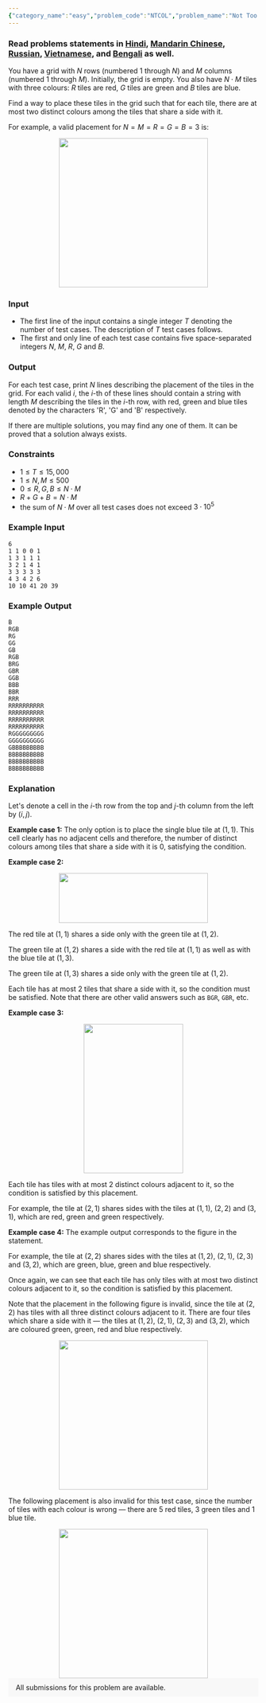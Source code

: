```yaml
---
{"category_name":"easy","problem_code":"NTCOL","problem_name":"Not Too Colourful","problemComponents":{"constraints":"","constraintsState":false,"subtasks":"","subtasksState":false,"inputFormat":"","inputFormatState":false,"outputFormat":"","outputFormatState":false,"sampleTestCases":{}},"video_editorial_url":"https://youtu.be/NZjVX1qGfyg","languages_supported":{"0":"CPP14","1":"C","2":"JAVA","3":"PYTH 3.6","4":"CPP17","5":"PYTH","6":"PYP3","7":"CS2","8":"ADA","9":"PYPY","10":"TEXT","11":"PAS fpc","12":"NODEJS","13":"RUBY","14":"PHP","15":"GO","16":"HASK","17":"TCL","18":"PERL","19":"SCALA","20":"LUA","21":"kotlin","22":"BASH","23":"JS","24":"LISP sbcl","25":"rust","26":"PAS gpc","27":"BF","28":"CLOJ","29":"R","30":"D","31":"CAML","32":"FORT","33":"ASM","34":"swift","35":"FS","36":"WSPC","37":"LISP clisp","38":"SQL","39":"SCM guile","40":"PERL6","41":"ERL","42":"CLPS","43":"ICK","44":"NICE","45":"PRLG","46":"ICON","47":"COB","48":"SCM chicken","49":"PIKE","50":"SCM qobi","51":"ST","52":"SQLQ","53":"NEM"},"max_timelimit":1,"source_sizelimit":50000,"problem_author":"explodingfrz","problem_tester":"","date_added":"11-01-2021","tags":{"0":"constructive","1":"cook126","2":"easy","3":"explodingfrz"},"problem_difficulty_level":"Easy-Medium","best_tag":"","editorial_url":"https://discuss.codechef.com/problems/NTCOL","time":{"view_start_date":1104528600,"submit_start_date":1104528600,"visible_start_date":1104528600,"end_date":1735669800},"is_direct_submittable":false,"problemDiscussURL":"https://discuss.codechef.com/search?q=NTCOL","is_proctored":false,"visitedContests":{},"layout":"problem"}
---
```

### Read problems statements in [Hindi](https://www.codechef.com/download/translated/COOK126/hindi/NTCOL.pdf), [Mandarin Chinese](https://www.codechef.com/download/translated/COOK126/mandarin/NTCOL.pdf), [Russian](https://www.codechef.com/download/translated/COOK126/russian/NTCOL.pdf), [Vietnamese](https://www.codechef.com/download/translated/COOK126/vietnamese/NTCOL.pdf), and [Bengali](https://www.codechef.com/download/translated/COOK126/bengali/NTCOL.pdf) as well.

You have a grid with $N$ rows (numbered $1$ through $N$) and $M$ columns (numbered $1$ through $M$). Initially, the grid is empty. You also have $N \cdot M$ tiles with three colours: $R$ tiles are red, $G$ tiles are green and $B$ tiles are blue.

Find a way to place these tiles in the grid such that for each tile, there are at most two distinct colours among the tiles that share a side with it.

For example, a valid placement for $N = M = R = G = B = 3$ is:

<center>
<img src="https://codechef_shared.s3.amazonaws.com/download/Images/COOK126/NTCOL/NTCOL_1.png" width="300" height="300">
</center>

### Input
- The first line of the input contains a single integer $T$ denoting the number of test cases. The description of $T$ test cases follows.
- The first and only line of each test case contains five space-separated integers $N$, $M$, $R$, $G$ and $B$.

### Output
For each test case, print $N$ lines describing the placement of the tiles in the grid. For each valid $i$, the $i$-th of these lines should contain a string with length $M$ describing the tiles in the $i$-th row, with red, green and blue tiles denoted by the characters 'R', 'G' and 'B' respectively.

If there are multiple solutions, you may find any one of them. It can be proved that a solution always exists. 

### Constraints
- $1 \leq T \leq 15,000$
- $1 \leq N, M \leq 500$
- $0 \leq R, G, B \leq N \cdot M$
- $R + G + B = N \cdot M$
- the sum of $N \cdot M$ over all test cases does not exceed $3 \cdot 10^5$

### Example Input
```
6
1 1 0 0 1
1 3 1 1 1
3 2 1 4 1
3 3 3 3 3
4 3 4 2 6
10 10 41 20 39
```

### Example Output
```
B
RGB
RG
GG
GB
RGB
BRG
GBR
GGB
BBB
BBR
RRR
RRRRRRRRRR
RRRRRRRRRR
RRRRRRRRRR
RRRRRRRRRR
RGGGGGGGGG
GGGGGGGGGG
GBBBBBBBBB
BBBBBBBBBB
BBBBBBBBBB
BBBBBBBBBB
```

### Explanation
Let's denote a cell in the $i$-th row from the top and $j$-th column from the left by $(i, j)$.

**Example case 1:** The only option is to place the single blue tile at $(1, 1)$. This cell clearly has no adjacent cells and therefore, the number of distinct colours among tiles that share a side with it is $0$, satisfying the condition.

**Example case 2:** 

<center>
<img src="https://codechef_shared.s3.amazonaws.com/download/Images/COOK126/NTCOL/NTCOL_2.png" width="300" height="100" >
</center>

The red tile at $(1, 1)$ shares a side only with the green tile at $(1, 2)$.

The green tile at $(1, 2)$ shares a side with the red tile at $(1, 1)$ as well as with the blue tile at $(1, 3)$.

The green tile at $(1, 3)$ shares a side only with the green tile at $(1, 2)$.

Each tile has at most $2$ tiles that share a side with it, so the condition must be satisfied. Note that there are other valid answers such as `BGR`, `GBR`, etc.

**Example case 3:**

<center>
<img src="https://codechef_shared.s3.amazonaws.com/download/Images/COOK126/NTCOL/NTCOL_3.png" width="200" height="300" >
</center>

Each tile has tiles with at most $2$ distinct colours adjacent to it, so the condition is satisfied by this placement.

For example, the tile at $(2, 1)$ shares sides with the tiles at $(1, 1)$, $(2, 2)$ and $(3, 1)$, which are red, green and green respectively.

**Example case 4:** The example output corresponds to the figure in the statement. 

For example, the tile at $(2, 2)$ shares sides with the tiles at $(1, 2)$, $(2, 1)$, $(2, 3)$ and $(3, 2)$, which are green, blue, green and blue respectively.

Once again, we can see that each tile has only tiles with at most two distinct colours adjacent to it, so the condition is satisfied by this placement.

Note that the placement in the following figure is invalid, since the tile at $(2, 2)$ has tiles with all three distinct colours adjacent to it. There are four tiles which share a side with it ― the tiles at $(1, 2)$, $(2, 1)$, $(2, 3)$ and $(3, 2)$, which are coloured green, green, red and blue respectively.

<center>
<img src="https://codechef_shared.s3.amazonaws.com/download/Images/COOK126/NTCOL/NTCOL_4.png" width="300" height="300" >
</center>

The following placement is also invalid for this test case, since the number of tiles with each colour is wrong ― there are $5$ red tiles, $3$ green tiles and $1$ blue tile.

<center>
<img src="https://codechef_shared.s3.amazonaws.com/download/Images/COOK126/NTCOL/NTCOL_5.png" width="300" height="300" >
</center>

<aside style='background: #f8f8f8;padding: 10px 15px;'><div>All submissions for this problem are available.</div></aside>